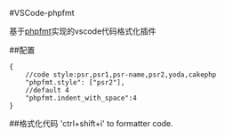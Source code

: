 #VSCode-phpfmt

基于[phpfmt](https://github.com/phpfmt/fmt)实现的vscode代码格式化插件

##配置
```
{
    //code style:psr,psr1,psr-name,psr2,yoda,cakephp
    "phpfmt.style": ["psr2"],
    //default 4
    "phpfmt.indent_with_space":4
}
```

##格式化代码
'ctrl+shift+i' to formatter code.
